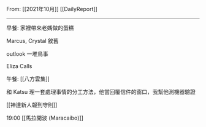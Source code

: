 From: [[2021年10月]]
[[DailyReport]]

---

早餐: 家裡帶來老媽做的蛋糕

Marcus, Crystal 敘舊

outlook 一堆鳥事

Eliza Calls

午餐: [[八方雲集]]

和 Katsu 理一套處理事情的分工方法，他當回覆信件的窗口，我幫他測機器驗證

[[神達新人報到守則]]

19:00 [[馬拉開波 (Maracaibo)]]